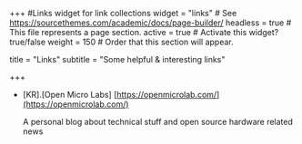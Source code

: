 +++
#Links widget for link collections
widget = "links"  # See https://sourcethemes.com/academic/docs/page-builder/
headless = true  # This file represents a page section.
active = true  # Activate this widget? true/false
weight = 150  # Order that this section will appear.

title = "Links"
subtitle = "Some helpful & interesting links"

+++

* [KR].[Open Micro Labs] [https://openmicrolab.com/](https://openmicrolab.com/)

  A personal blog about technical stuff and open source hardware related news

